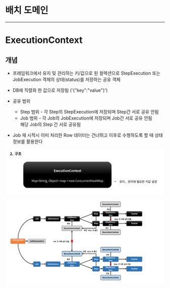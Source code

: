 
# 배치 도메인

--- 

# ExecutionContext

## 개념

- 프레임워크에서 유지 및 관리하는 키/값으로 된 컬렉션으로 StepExecution 또는 JobExecution 객체의 상태(status)를 저장하는 공유 객체

- DB에 직렬화 한 값으로 저장됨 ('{"key":"value"}')

- 공유 범위

  - Step 범위 - 각 Step의 StepExecution에 저장되며 Step간 서로 공유 안됨
  - Job 범위 - 각 Job의 JobExecution에 저장되며 Job간 서로 공유 안됨  
  해당 Job의 Step 간 서로 공유됨
  
- Job 재 시작시 이미 처리한 Row 데이터는 건너뛰고 이후로 수행하도록 할 때 상태 정보를 활용한다 

![ExecutionContext_struct](./ExecutionContext_struct.png)

![ExecutionContext_flow](./ExecutionContext_flow.png)
